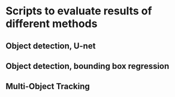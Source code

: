 # Scripts to evaluate results of different methods
## Object detection, U-net

## Object detection, bounding box regression

## Multi-Object Tracking

